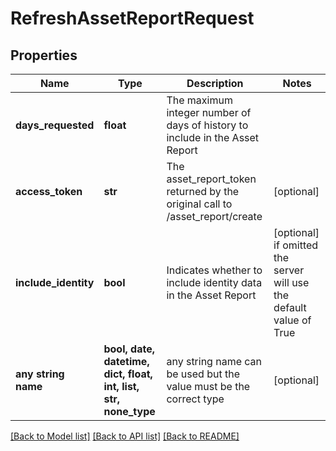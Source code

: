 # RefreshAssetReportRequest


## Properties
Name | Type | Description | Notes
------------ | ------------- | ------------- | -------------
**days_requested** | **float** | The maximum integer number of days of history to include in the Asset Report | 
**access_token** | **str** | The asset_report_token returned by the original call to /asset_report/create | [optional] 
**include_identity** | **bool** | Indicates whether to include identity data in the Asset Report | [optional]  if omitted the server will use the default value of True
**any string name** | **bool, date, datetime, dict, float, int, list, str, none_type** | any string name can be used but the value must be the correct type | [optional]

[[Back to Model list]](../README.md#documentation-for-models) [[Back to API list]](../README.md#documentation-for-api-endpoints) [[Back to README]](../README.md)


